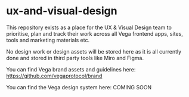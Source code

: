 # ux-and-visual-design

This repository exists as a place for the UX & Visual Design team to prioritise, plan and track their work across all Vega frontend apps, sites, tools and marketing materials etc.

No design work or design assets will be stored here as it is all currently done and stored in third party tools like Miro and Figma.

You can find Vega brand assets and guidelines here: https://github.com/vegaprotocol/brand

You can find the Vega design system here: COMING SOON
